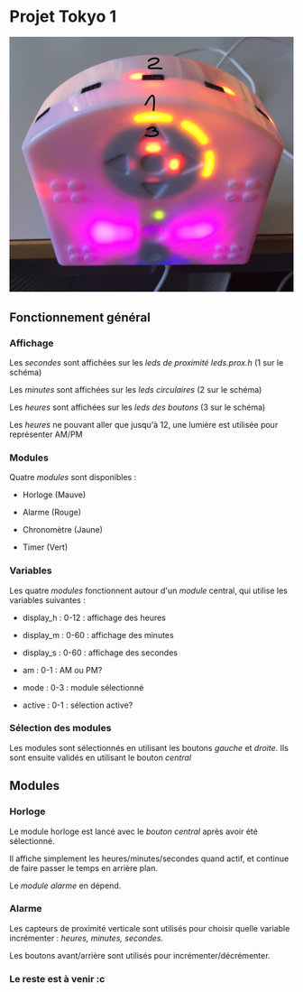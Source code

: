 # Projet Tokyo 1

![Thymio](https://github.com/Bugnon/oc-2018/blob/master/img/Tokyo1_Thymio.jpg)

## Fonctionnement général

### Affichage

Les *secondes* sont affichées sur les *leds de proximité leds.prox.h* (1 sur le schéma)

Les *minutes* sont affichées sur les *leds circulaires* (2 sur le schéma)

Les *heures* sont affichées sur les *leds des boutons* (3 sur le schéma)

Les *heures* ne pouvant aller que jusqu'à 12, une lumière est utilisée pour représenter AM/PM

### Modules

Quatre *modules* sont disponibles :

- Horloge (Mauve)

- Alarme (Rouge)

- Chronomètre (Jaune)

- Timer (Vert)

### Variables

Les quatre *modules* fonctionnent autour d'un *module* central, qui utilise les variables suivantes : 

- display_h : 0-12 : affichage des heures

- display_m : 0-60 : affichage des minutes

- display_s : 0-60 : affichage des secondes

- am : 0-1 : AM ou PM?

- mode : 0-3 :  module sélectionné

- active : 0-1 : sélection active? 

### Sélection des modules

Les modules sont sélectionnés en utilisant les boutons *gauche* et *droite*. Ils sont ensuite validés en utilisant le bouton *central*

## Modules

### Horloge
  
Le module horloge est lancé avec le *bouton central* après avoir été sélectionné. 

Il affiche simplement les heures/minutes/secondes quand actif, et continue de faire passer le temps en arrière plan.

Le *module alarme* en dépend.

### Alarme

Les capteurs de proximité verticale sont utilisés pour choisir quelle variable incrémenter : *heures, minutes, secondes.*

Les boutons avant/arrière sont utilisés pour incrémenter/décrémenter. 

### Le reste est à venir :c
